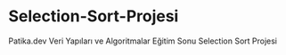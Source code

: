 # Selection-Sort-Projesi
Patika.dev  Veri Yapıları ve Algoritmalar Eğitim Sonu Selection Sort Projesi
